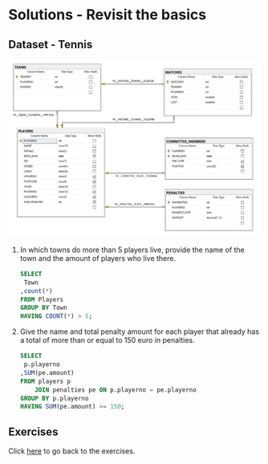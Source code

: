 # Solutions - Revisit the basics
## Dataset - Tennis
![img](/workshops/shared/images/diagrams/diagram-tennis.png)

1. In which towns do more than 5 players live, provide the name of the town and the amount of players who live there.
    ```sql
    SELECT 
     Town
    ,count(*) ​
    FROM Players ​
    GROUP BY Town ​
    HAVING COUNT(*) > 5;
    ```
2. Give the name and total penalty amount for each player ​that already has a total of more than or equal to 150 euro in penalties.
    ```sql
    SELECT 
     p.playerno
    ,SUM(pe.amount)​
    FROM players p 
        JOIN penalties pe ON p.playerno = pe.playerno​
    GROUP BY p.playerno​
    HAVING SUM(pe.amount) >= 150;
    ```
## Exercises
Click [here](../basic-tennis.md) to go back to the exercises.
